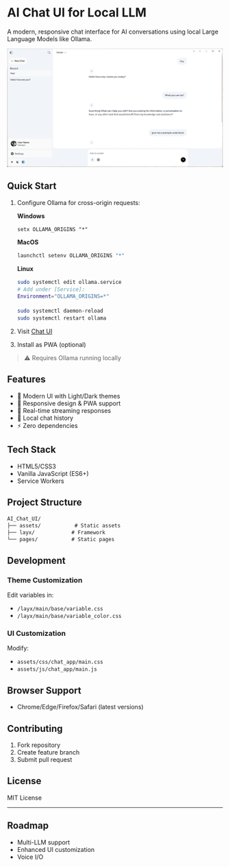 # AI Chat UI for Local LLM

A modern, responsive chat interface for AI conversations using local Large Language Models like Ollama.

![App Screenshot](.github/screenshot.png)

## Quick Start

1. Configure Ollama for cross-origin requests:

   **Windows**

   ```batch
   setx OLLAMA_ORIGINS "*"
   ```

   **MacOS**

   ```bash
   launchctl setenv OLLAMA_ORIGINS "*"
   ```

   **Linux**

   ```bash
   sudo systemctl edit ollama.service
   # Add under [Service]:
   Environment="OLLAMA_ORIGINS=*"
   
   sudo systemctl daemon-reload
   sudo systemctl restart ollama
   ```

2. Visit [Chat UI](https://aichatui.layx.xyz)
3. Install as PWA (optional)

> ⚠️ Requires Ollama running locally

## Features

- 🎨 Modern UI with Light/Dark themes
- 📱 Responsive design & PWA support
- 🔄 Real-time streaming responses
- 💾 Local chat history
- ⚡ Zero dependencies

## Tech Stack

- HTML5/CSS3
- Vanilla JavaScript (ES6+)
- Service Workers

## Project Structure

```
AI_Chat_UI/
├── assets/           # Static assets
├── layx/            # Framework
└── pages/           # Static pages
```

## Development

### Theme Customization

Edit variables in:

- `/layx/main/base/variable.css`
- `/layx/main/base/variable_color.css`

### UI Customization

Modify:

- `assets/css/chat_app/main.css`
- `assets/js/chat_app/main.js`

## Browser Support

- Chrome/Edge/Firefox/Safari (latest versions)

## Contributing

1. Fork repository
2. Create feature branch
3. Submit pull request

## License

MIT License

---

## Roadmap

- Multi-LLM support
- Enhanced UI customization
- Voice I/O